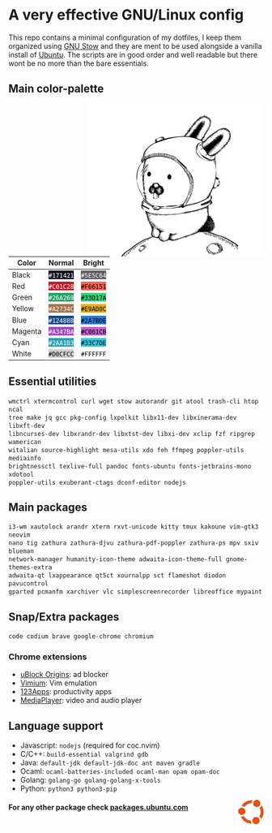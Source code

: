 # A very effective GNU/Linux config

This repo contains a minimal configuration of my dotfiles, I keep them organized using [GNU Stow](https://www.gnu.org/software/stow/) and they are ment to be used alongside a vanilla install of [Ubuntu](https://ubuntu.com/#download). The scripts are in good order and well readable but there wont be no more than the bare essentials.




## Main color-palette

<img align="right" width="350" src="media/glenda.png">

| Color   | Normal                                                                 | Bright                                                                 |
| ------- | ---------------------------------------------------------------------- | ---------------------------------------------------------------------- |
| Black   | <span style="background-color:#171421; color:#FFFFFF">`#171421`</span> | <span style="background-color:#5E5C64; color:#FFFFFF">`#5E5C64`</span> |
| Red     | <span style="background-color:#C01C28; color:#FFFFFF">`#C01C28`</span> | <span style="background-color:#F66151; color:#000000">`#F66151`</span> |
| Green   | <span style="background-color:#26A269; color:#FFFFFF">`#26A269`</span> | <span style="background-color:#33D17A; color:#000000">`#33D17A`</span> |
| Yellow  | <span style="background-color:#A2734C; color:#FFFFFF">`#A2734C`</span> | <span style="background-color:#E9AD0C; color:#000000">`#E9AD0C`</span> |
| Blue    | <span style="background-color:#12488B; color:#FFFFFF">`#12488B`</span> | <span style="background-color:#2A7BDE; color:#000000">`#2A7BDE`</span> |
| Magenta | <span style="background-color:#A347BA; color:#FFFFFF">`#A347BA`</span> | <span style="background-color:#C061CB; color:#000000">`#C061CB`</span> |
| Cyan    | <span style="background-color:#2AA1B3; color:#FFFFFF">`#2AA1B3`</span> | <span style="background-color:#33C7DE; color:#000000">`#33C7DE`</span> |
| White   | <span style="background-color:#D0CFCC; color:#000000">`#D0CFCC`</span> | <span style="background-color:#FFFFFF; color:#000000">`#FFFFFF`</span> |




## Essential utilities

```
wmctrl xtermcontrol curl wget stow autorandr git atool trash-cli htop ncal
tree make jq gcc pkg-config lxpolkit libx11-dev libxinerama-dev libxft-dev
libncurses-dev libxrandr-dev libxtst-dev libxi-dev xclip fzf ripgrep wamerican
witalian source-highlight mesa-utils xdo feh ffmpeg poppler-utils mediainfo
brightnessctl texlive-full pandoc fonts-ubuntu fonts-jetbrains-mono xdotool
poppler-utils exuberant-ctags dconf-editor nodejs
```




## Main packages

```
i3-wm xautolock arandr xterm rxvt-unicode kitty tmux kakoune vim-gtk3 neovim
nano tig zathura zathura-djvu zathura-pdf-poppler zathura-ps mpv sxiv blueman
network-manager humanity-icon-theme adwaita-icon-theme-full gnome-themes-extra
adwaita-qt lxappearance qt5ct xournalpp sct flameshot diodon pavucontrol
gparted pcmanfm xarchiver vlc simplescreenrecorder libreoffice mypaint
```




## Snap/Extra packages

```
code codium brave google-chrome chromium
```


### Chrome extensions

- [uBlock Origins](https://chrome.google.com/webstore/detail/ublock-origin/cjpalhdlnbpafiamejdnhcphjbkeiagm?hl=en-US): ad blocker
- [Vimium](https://chrome.google.com/webstore/detail/vimium/dbepggeogbaibhgnhhndojpepiihcmeb?hl=en-US): Vim emulation
- [123Apps](https://chrome.google.com/webstore/detail/web-apps-by-123apps/dpplndkoilcedkdjicmbeoahnckdcnle?hl=en-US): productivity apps
- [MediaPlayer](https://chrome.google.com/webstore/detail/mediaplayer-video-and-aud/mgmhnaapafpejpkhdhijgkljhpcpecpj?hl=en-US): video and audio player




## Language support

- Javascript: `nodejs` (required for coc.nvim)
- C/C++: `build-essential valgrind gdb`
- Java: `default-jdk default-jdk-doc ant maven gradle`
- Ocaml: `ocaml-batteries-included ocaml-man opam opam-doc`
- Golang: `golang-go golang-golang-x-tools`
- Python: `python3 python3-pip`




<img align="right" width="50" src="media/ubuntu.png">

#### For any other package check [packages.ubuntu.com](https://packages.ubuntu.com/)
